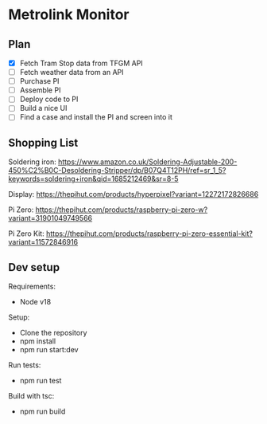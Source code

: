 # Metrolink Monitor

## Plan

- [X] Fetch Tram Stop data from TFGM API
- [ ] Fetch weather data from an API
- [ ] Purchase PI
- [ ] Assemble PI
- [ ] Deploy code to PI
- [ ] Build a nice UI
- [ ] Find a case and install the PI and screen into it
 
## Shopping List

Soldering iron: https://www.amazon.co.uk/Soldering-Adjustable-200-450%C2%B0C-Desoldering-Stripper/dp/B07Q4T12PH/ref=sr_1_5?keywords=soldering+iron&qid=1685212469&sr=8-5

Display: https://thepihut.com/products/hyperpixel?variant=12272172826686

Pi Zero: https://thepihut.com/products/raspberry-pi-zero-w?variant=31901049749566

Pi Zero Kit: https://thepihut.com/products/raspberry-pi-zero-essential-kit?variant=11572846916

## Dev setup

Requirements:
- Node v18

Setup:
- Clone the repository
- npm install
- npm run start:dev

Run tests:
- npm run test

Build with tsc:
- npm run build
